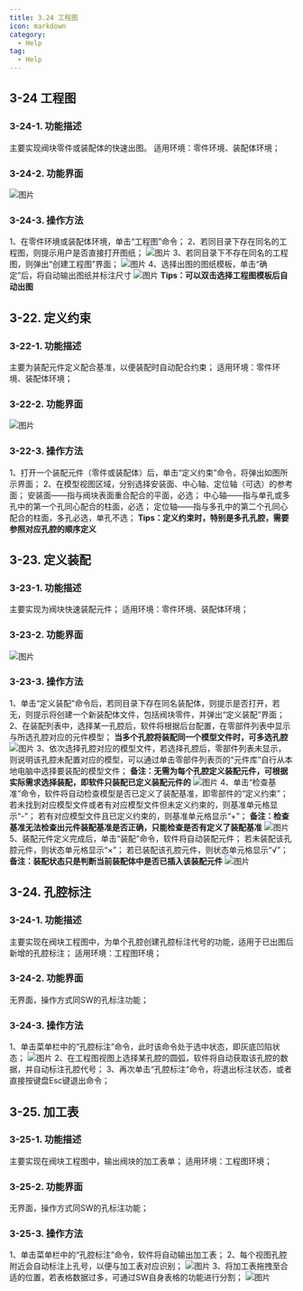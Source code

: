 ```yaml
---
title: 3.24 工程图
icon: markdown
category:
  - Help
tag:
  - Help
---
```


## 3-24 工程图
### 3-24-1. 功能描述
主要实现阀块零件或装配体的快速出图。
适用环境：零件环境、装配体环境；
### 3-24-2. 功能界面
![图片](/images/25007737.png)
### 3-24-3. 操作方法
1、在零件环境或装配体环境，单击“工程图”命令；
2、若同目录下存在同名的工程图，则提示用户是否直接打开图纸；
![图片](/images/25007780.png)
3、若同目录下不存在同名的工程图，则弹出“创建工程图”界面；
![图片](/images/25007737.png)
4、选择出图的图纸模板，单击“确定”后，将自动输出图纸并标注尺寸
![图片](/images/25007882.png)
**Tips：可以双击选择工程图模板后自动出图**

## 3-22. 定义约束
### 3-22-1. 功能描述
主要为装配元件定义配合基准，以便装配时自动配合约束；
适用环境：零件环境、装配体环境；
### 3-22-2. 功能界面
![图片](/images/25008132.png)
### 3-22-3. 操作方法
1、打开一个装配元件（零件或装配体）后，单击“定义约束”命令，将弹出如图所示界面；
2、在模型视图区域，分别选择安装面、中心轴、定位轴（可选）的参考面；
安装面——指与阀块表面重合配合的平面，必选；
中心轴——指与单孔或多孔中的第一个孔同心配合的柱面，必选；
定位轴——指与多孔中的第二个孔同心配合的柱面，多孔必选，单孔不选；
**Tips：定义约束时，特别是多孔孔腔，需要参照对应孔腔的顺序定义**

## 3-23. 定义装配
### 3-23-1. 功能描述
主要实现为阀块快速装配元件；
适用环境：零件环境、装配体环境；
### 3-23-2. 功能界面
![图片](/images/25008433.png)
### 3-23-3. 操作方法
1、单击“定义装配”命令后，若同目录下存在同名装配体，则提示是否打开，若无，则提示将创建一个新装配体文件，包括阀块零件，并弹出“定义装配”界面；
2、在装配列表中，选择某一孔腔后，软件将根据后台配置，在零部件列表中显示与所选孔腔对应的元件模型；
**当多个孔腔将装配同一个模型文件时，可多选孔腔**
![图片](/images/25025880.png)
3、依次选择孔腔对应的模型文件，若选择孔腔后，零部件列表未显示，则说明该孔腔未配置对应的模型，可以通过单击零部件列表页的“元件库”自行从本地电脑中选择要装配的模型文件；
**备注：无需为每个孔腔定义装配元件，可根据实际需求选择装配，即软件只装配已定义装配元件的**
![图片](/images/25026015.png)
4、单击“检查基准”命令，软件将自动检查模型是否已定义了装配基准，即零部件的“定义约束”；
若未找到对应模型文件或者有对应模型文件但未定义约束的，则基准单元格显示“-”；
若有对应模型文件且已定义约束的，则基准单元格显示“+”；
**备注：检查基准无法检查出元件装配基准是否正确，只能检查是否有定义了装配基准**
![图片](/images/25026062.png)
5、装配元件定义完成后，单击“装配”命令，软件将自动装配元件；
若未装配该孔腔元件，则状态单元格显示“×”；
若已装配该孔腔元件，则状态单元格显示“√”；
**备注：装配状态只是判断当前装配体中是否已插入该装配元件**
![图片](/images/25026120.png)

## 3-24. 孔腔标注
### 3-24-1. 功能描述
主要实现在阀块工程图中，为单个孔腔创建孔腔标注代号的功能，适用于已出图后新增的孔腔标注；
适用环境：工程图环境；
### 3-24-2. 功能界面
无界面，操作方式同SW的孔标注功能；
### 3-24-3. 操作方法
1、单击菜单栏中的“孔腔标注”命令，此时该命令处于选中状态，即灰底凹陷状态；
![图片](/images/25026449.png)
2、在工程图视图上选择某孔腔的圆弧，软件将自动获取该孔腔的数据，并自动标注孔腔代号；
3、再次单击“孔腔标注”命令，将退出标注状态，或者直接按键盘Esc键退出命令；

## 3-25. 加工表
### 3-25-1. 功能描述
主要实现在阀块工程图中，输出阀块的加工表单；
适用环境：工程图环境；
### 3-25-2. 功能界面
无界面，操作方式同SW的孔标注功能；
### 3-25-3. 操作方法
1、单击菜单栏中的“孔腔标注”命令，软件将自动输出加工表；
2、每个视图孔腔附近会自动标注上孔号，以便与加工表对应识别；
![图片](/images/25026987.png)
3、将加工表拖拽至合适的位置，若表格数据过多，可通过SW自身表格的功能进行分割；
![图片](/images/25026950.png)
